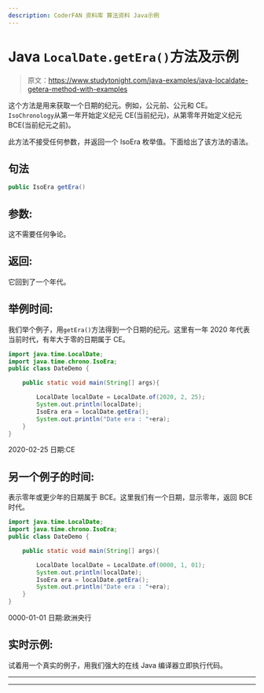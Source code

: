```yaml
---
description: CoderFAN 资料库 算法资料 Java示例
---
```


# Java `LocalDate.getEra()`方法及示例

> 原文：<https://www.studytonight.com/java-examples/java-localdate-getera-method-with-examples>

这个方法是用来获取一个日期的纪元。例如，公元前、公元和 CE。`IsoChronology`从第一年开始定义纪元 CE(当前纪元)，从第零年开始定义纪元 BCE(当前纪元之前)。

此方法不接受任何参数，并返回一个 IsoEra 枚举值。下面给出了该方法的语法。

## 句法

```java
public IsoEra getEra()
```

## 参数:

这不需要任何争论。

## 返回:

它回到了一个年代。

## 举例时间:

我们举个例子，用`getEra()`方法得到一个日期的纪元。这里有一年 2020 年代表当前时代，有年大于零的日期属于 CE。

```java
import java.time.LocalDate;
import java.time.chrono.IsoEra; 
public class DateDemo {

	public static void main(String[] args){  

		LocalDate localDate = LocalDate.of(2020, 2, 25);
		System.out.println(localDate);
		IsoEra era = localDate.getEra();
		System.out.println("Date era : "+era);
	}
}
```

2020-02-25
日期:CE

## 另一个例子的时间:

表示零年或更少年的日期属于 BCE。这里我们有一个日期，显示零年，返回 BCE 时代。

```java
import java.time.LocalDate;
import java.time.chrono.IsoEra; 
public class DateDemo {

	public static void main(String[] args){  

		LocalDate localDate = LocalDate.of(0000, 1, 01);
		System.out.println(localDate);
		IsoEra era = localDate.getEra();
		System.out.println("Date era : "+era);
	}
}
```

0000-01-01
日期:欧洲央行

## 实时示例:

试着用一个真实的例子，用我们强大的在线 Java 编译器立即执行代码。

* * *

* * *
